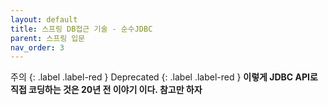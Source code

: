 ```yaml
---
layout: default
title: 스프링 DB접근 기술 - 순수JDBC
parent: 스프링 입문
nav_order: 3
---
```


주의
{: .label .label-red }
Deprecated
{: .label .label-red }
**이렇게 JDBC API로 직접 코딩하는 것은 20년 전 이야기 이다. 참고만 하자**

